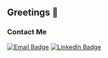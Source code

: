 <h2> Greetings 👋 </h2>

<h3> Contact Me </h3>

[![Email Badge](https://img.shields.io/badge/Email-d14836?style=flat&logo=Gmail&logoColor=white)](mailto:contact@xkimido.com)
[![LinkedIn Badge](https://img.shields.io/badge/LinkedIn-0a66c2?style=flat&logo=LinkedIn&logoColor=white)](https://www.linkedin.com/in/xkimido/) 